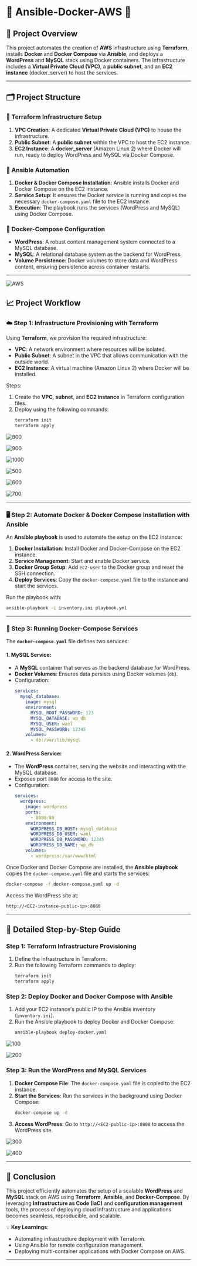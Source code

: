 # 🌟 Ansible-Docker-AWS 🚀

## 📝 Project Overview

This project automates the creation of **AWS** infrastructure using **Terraform**, installs **Docker** and **Docker Compose** via **Ansible**, and deploys a **WordPress** and **MySQL** stack using Docker containers. The infrastructure includes a **Virtual Private Cloud (VPC)**, a **public subnet**, and an **EC2 instance** (docker_server) to host the services.

---

## 🗂️ Project Structure

### 🚀 Terraform Infrastructure Setup

1. **VPC Creation**: A dedicated **Virtual Private Cloud (VPC)** to house the infrastructure.
2. **Public Subnet**: A **public subnet** within the VPC to host the EC2 instance.
3. **EC2 Instance**: A **docker_server** (Amazon Linux 2) where Docker will run, ready to deploy WordPress and MySQL via Docker Compose.

### 🤖 Ansible Automation

1. **Docker & Docker Compose Installation**: Ansible installs Docker and Docker Compose on the EC2 instance.
2. **Service Setup**: It ensures the Docker service is running and copies the necessary `docker-compose.yaml` file to the EC2 instance.
3. **Execution**: The playbook runs the services (WordPress and MySQL) using Docker Compose.

### 🐋 Docker-Compose Configuration

- **WordPress**: A robust content management system connected to a MySQL database.
- **MySQL**: A relational database system as the backend for WordPress.
- **Volume Persistence**: Docker volumes to store data and WordPress content, ensuring persistence across container restarts.

---

![AWS](https://github.com/user-attachments/assets/dafa58b6-f412-4e1e-b287-14e2ff3bf4af)

## 📈 Project Workflow

### ☁️ Step 1: Infrastructure Provisioning with Terraform

Using **Terraform**, we provision the required infrastructure:

- **VPC**: A network environment where resources will be isolated.
- **Public Subnet**: A subnet in the VPC that allows communication with the outside world.
- **EC2 Instance**: A virtual machine (Amazon Linux 2) where Docker will be installed.

Steps:

1. Create the **VPC**, **subnet**, and **EC2 instance** in Terraform configuration files.
2. Deploy using the following commands:
    ```bash
    terraform init
    terraform apply
    ```
![800](https://github.com/user-attachments/assets/47aeebe3-bef8-446b-8982-da42aa439ba8)

![900](https://github.com/user-attachments/assets/fecb68dd-11d7-4a06-a34b-7e160d71cdd3)

![1000](https://github.com/user-attachments/assets/03d1174c-9d49-4119-86b1-392a6d8bfdb0)

![500](https://github.com/user-attachments/assets/b6bc75b7-1e01-4050-bb1a-57b4a0a0f4a8)

![600](https://github.com/user-attachments/assets/e05321f3-dd0b-45c1-bad6-995f11b7752b)

![700](https://github.com/user-attachments/assets/12962538-bd5f-4011-9a55-8e9a197638d5)

---

### 🖥️ Step 2: Automate Docker & Docker Compose Installation with Ansible

An **Ansible playbook** is used to automate the setup on the EC2 instance:

1. **Docker Installation**: Install Docker and Docker-Compose on the EC2 instance.
2. **Service Management**: Start and enable Docker service.
3. **Docker Group Setup**: Add `ec2-user` to the Docker group and reset the SSH connection.
4. **Deploy Services**: Copy the `docker-compose.yaml` file to the instance and start the services.

Run the playbook with:
```bash
ansible-playbook -i inventory.ini playbook.yml
```

---

### 🐳 Step 3: Running Docker-Compose Services

The **`docker-compose.yaml`** file defines two services:

#### 1. **MySQL Service**:

- A **MySQL** container that serves as the backend database for WordPress.
- **Docker Volumes**: Ensures data persists using Docker volumes (`db`).
- Configuration:
    ```yaml
    services:
      mysql_database:
        image: mysql
        environment:
          MYSQL_ROOT_PASSWORD: 123
          MYSQL_DATABASE: wp_db
          MYSQL_USER: wael
          MYSQL_PASSWORD: 12345
        volumes:
          - db:/var/lib/mysql
    ```


#### 2. **WordPress Service**:

- The **WordPress** container, serving the website and interacting with the MySQL database.
- Exposes port `8080` for access to the site.
- Configuration:
    ```yaml
    services:
      wordpress:
        image: wordpress
        ports:
          - 8080:80
        environment:
          WORDPRESS_DB_HOST: mysql_database
          WORDPRESS_DB_USER: wael
          WORDPRESS_DB_PASSWORD: 12345
          WORDPRESS_DB_NAME: wp_db
        volumes:
          - wordpress:/var/www/html
    ```

Once Docker and Docker Compose are installed, the **Ansible playbook** copies the `docker-compose.yaml` file and starts the services:
```bash
docker-compose -f docker-compose.yaml up -d
```

Access the WordPress site at:
```
http://<EC2-instance-public-ip>:8080
```

---

## 🔎 Detailed Step-by-Step Guide

### Step 1: Terraform Infrastructure Provisioning

1. Define the infrastructure in Terraform.
2. Run the following Terraform commands to deploy:
    ```bash
    terraform init
    terraform apply
    ```
    
### Step 2: Deploy Docker and Docker Compose with Ansible

1. Add your EC2 instance's public IP to the Ansible inventory (`inventory.ini`).
2. Run the Ansible playbook to deploy Docker and Docker Compose:
    ```bash
    ansible-playbook deploy-docker.yaml
    ```
![100](https://github.com/user-attachments/assets/7c2dfe4b-ed52-4a0a-9590-67a1c0de6d40)

![200](https://github.com/user-attachments/assets/22f7d759-2aee-4456-a197-ad7333d6032e)

### Step 3: Run the WordPress and MySQL Services

1. **Docker Compose File**: The `docker-compose.yaml` file is copied to the EC2 instance.
2. **Start the Services**: Run the services in the background using Docker Compose:
    ```bash
    docker-compose up -d
    ```
3. **Access WordPress**: Go to `http://<EC2-public-ip>:8080` to access the WordPress site.

![300](https://github.com/user-attachments/assets/1474cd56-6cdb-45ad-99b4-16448c506383)

![400](https://github.com/user-attachments/assets/b5cd1fc1-48bc-4171-b088-7432a2cff4c5)

---

## 🎉 Conclusion

This project efficiently automates the setup of a scalable **WordPress** and **MySQL** stack on AWS using **Terraform**, **Ansible**, and **Docker-Compose**. By leveraging **Infrastructure as Code (IaC)** and **configuration management** tools, the process of deploying cloud infrastructure and applications becomes seamless, reproducible, and scalable. 

💡 **Key Learnings**:
- Automating infrastructure deployment with Terraform.
- Using Ansible for remote configuration management.
- Deploying multi-container applications with Docker Compose on AWS.

---
